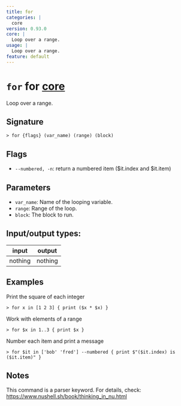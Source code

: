 ```yaml
---
title: for
categories: |
  core
version: 0.93.0
core: |
  Loop over a range.
usage: |
  Loop over a range.
feature: default
---
```

<!-- This file is automatically generated. Please edit the command in https://github.com/nushell/nushell instead. -->

# `for` for [core](/commands/categories/core.md)

<div class='command-title'>Loop over a range.</div>

## Signature

```> for {flags} (var_name) (range) (block)```

## Flags

 -  `--numbered, -n`: return a numbered item ($it.index and $it.item)

## Parameters

 -  `var_name`: Name of the looping variable.
 -  `range`: Range of the loop.
 -  `block`: The block to run.


## Input/output types:

| input   | output  |
| ------- | ------- |
| nothing | nothing |

## Examples

Print the square of each integer
```nu
> for x in [1 2 3] { print ($x * $x) }

```

Work with elements of a range
```nu
> for $x in 1..3 { print $x }

```

Number each item and print a message
```nu
> for $it in ['bob' 'fred'] --numbered { print $"($it.index) is ($it.item)" }

```

## Notes
This command is a parser keyword. For details, check:
  https://www.nushell.sh/book/thinking_in_nu.html